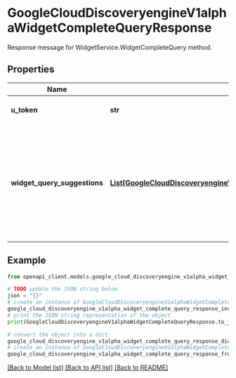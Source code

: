 # GoogleCloudDiscoveryengineV1alphaWidgetCompleteQueryResponse

Response message for WidgetService.WidgetCompleteQuery method.

## Properties

Name | Type | Description | Notes
------------ | ------------- | ------------- | -------------
**u_token** | **str** | The token in response. | [optional] 
**widget_query_suggestions** | [**List[GoogleCloudDiscoveryengineV1alphaWidgetCompleteQueryResponseWidgetQuerySuggestion]**](GoogleCloudDiscoveryengineV1alphaWidgetCompleteQueryResponseWidgetQuerySuggestion.md) | Results of the matched query suggestions in widget. The result list is ordered and the first result is a top suggestion. | [optional] 

## Example

```python
from openapi_client.models.google_cloud_discoveryengine_v1alpha_widget_complete_query_response import GoogleCloudDiscoveryengineV1alphaWidgetCompleteQueryResponse

# TODO update the JSON string below
json = "{}"
# create an instance of GoogleCloudDiscoveryengineV1alphaWidgetCompleteQueryResponse from a JSON string
google_cloud_discoveryengine_v1alpha_widget_complete_query_response_instance = GoogleCloudDiscoveryengineV1alphaWidgetCompleteQueryResponse.from_json(json)
# print the JSON string representation of the object
print(GoogleCloudDiscoveryengineV1alphaWidgetCompleteQueryResponse.to_json())

# convert the object into a dict
google_cloud_discoveryengine_v1alpha_widget_complete_query_response_dict = google_cloud_discoveryengine_v1alpha_widget_complete_query_response_instance.to_dict()
# create an instance of GoogleCloudDiscoveryengineV1alphaWidgetCompleteQueryResponse from a dict
google_cloud_discoveryengine_v1alpha_widget_complete_query_response_from_dict = GoogleCloudDiscoveryengineV1alphaWidgetCompleteQueryResponse.from_dict(google_cloud_discoveryengine_v1alpha_widget_complete_query_response_dict)
```
[[Back to Model list]](../README.md#documentation-for-models) [[Back to API list]](../README.md#documentation-for-api-endpoints) [[Back to README]](../README.md)


